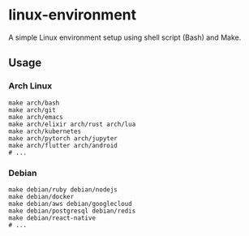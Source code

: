 # linux-environment

A simple Linux environment setup using shell script (Bash) and Make.

## Usage

### Arch Linux

```
make arch/bash
make arch/git
make arch/emacs
make arch/elixir arch/rust arch/lua
make arch/kubernetes
make arch/pytorch arch/jupyter
make arch/flutter arch/android
# ...
```

### Debian

```
make debian/ruby debian/nodejs
make debian/docker
make debian/aws debian/googlecloud
make debian/postgresql debian/redis
make debian/react-native
# ...
```
